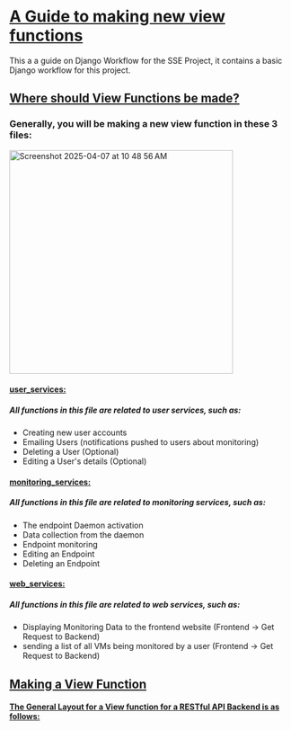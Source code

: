 # <ins>A Guide to making new view functions </ins>
This a a guide on Django Workflow for the SSE Project, it contains a basic Django workflow for this project.



##  <ins>Where should View Functions be made?<ins/>

### Generally, you will be making a new view function in these 3 files:

<img width="398" alt="Screenshot 2025-04-07 at 10 48 56 AM" src="https://github.com/user-attachments/assets/2b2618f3-5601-4120-811c-f3197321bfa0" />

####  <ins>user_services: <ins/>
##### All functions in this file are related to user services, such as:
- Creating new user accounts
- Emailing Users (notifications pushed to users about monitoring)
- Deleting a User (Optional)
- Editing a User's details (Optional)


####  <ins>monitoring_services: <ins/>
##### All functions in this file are related to monitoring services, such as:
- The endpoint Daemon activation
- Data collection from the daemon
- Endpoint monitoring
- Editing an Endpoint
- Deleting an Endpoint


####  <ins>web_services: <ins>
##### All functions in this file are related to web services, such as:
- Displaying Monitoring Data to the frontend website (Frontend -> Get Request to Backend)
- sending a list of all VMs being monitored by a user (Frontend -> Get Request to Backend)



##  <ins>Making a View Function<ins/>

####  <ins>The General Layout for a View function for a RESTful API Backend is as follows:<ins>






